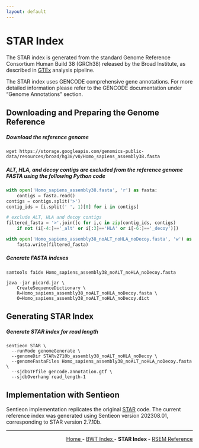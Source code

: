```yaml
---
layout: default
---
```

# STAR Index

The STAR index is generated from the standard Genome Reference Consortium Human Build 38 (GRCh38) released by the Broad Institute, as described in [GTEx](https://github.com/broadinstitute/gtex-pipeline) analysis pipeline.

The STAR index uses GENCODE comprehensive gene annotations. For more detailed information please refer to the GENCODE documentation under “Genome Annotations” section.

## Downloading and Preparing the Genome Reference

##### Download the reference genome

```text
wget https://storage.googleapis.com/genomics-public-data/resources/broad/hg38/v0/Homo_sapiens_assembly38.fasta
```

##### ALT, HLA, and decoy contigs are excluded from the reference genome FASTA using the following Python code

```python
with open('Homo_sapiens_assembly38.fasta', 'r') as fasta:
    contigs = fasta.read()
contigs = contigs.split('>')
contig_ids = [i.split(' ', 1)[0] for i in contigs]

# exclude ALT, HLA and decoy contigs
filtered_fasta = '>'.join([c for i,c in zip(contig_ids, contigs)
    if not (i[-4:]=='_alt' or i[:3]=='HLA' or i[-6:]=='_decoy')])

with open('Homo_sapiens_assembly38_noALT_noHLA_noDecoy.fasta', 'w') as fasta:
    fasta.write(filtered_fasta)
```

##### Generate FASTA indexes

```text
samtools faidx Homo_sapiens_assembly38_noALT_noHLA_noDecoy.fasta

java -jar picard.jar \
    CreateSequenceDictionary \
    R=Homo_sapiens_assembly38_noALT_noHLA_noDecoy.fasta \
    O=Homo_sapiens_assembly38_noALT_noHLA_noDecoy.dict
```

## Generating STAR Index

##### Generate STAR index for read length

```text
sentieon STAR \
  --runMode genomeGenerate \
  --genomeDir STARv2710b_assembly38_noALT_noHLA_noDecoy \
  --genomeFastaFiles Homo_sapiens_assembly38_noALT_noHLA_noDecoy.fasta \
  --sjdbGTFfile gencode.annotation.gtf \
  --sjdbOverhang read_length-1
```

## Implementation with Sentieon

Sentieon implementation replicates the original [STAR](https://github.com/alexdobin/STAR) code. The current reference index was generated using Sentieon version 202308.01, corresponding to STAR version 2.7.10b.

---

<!-- This section relies on the html links generated by GitHub Pages 
and will not render correctly in Markdown -->
<div style="text-align: right">
    <a href="/pipelines-docs_testing/"> Home </a> -
    <a href="0_BWT_Index.html"> BWT Index </a> -
    <a> <b> STAR Index </b> </a> -
    <a href="2_RSEM_Reference.html"> RSEM Reference </a>
</div>
